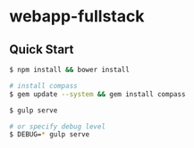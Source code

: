 # webapp-fullstack

## Quick Start

```sh
$ npm install && bower install
```

```sh
# install compass
$ gem update --system && gem install compass
```

```sh
$ gulp serve

# or specify debug level
$ DEBUG=* gulp serve
```

